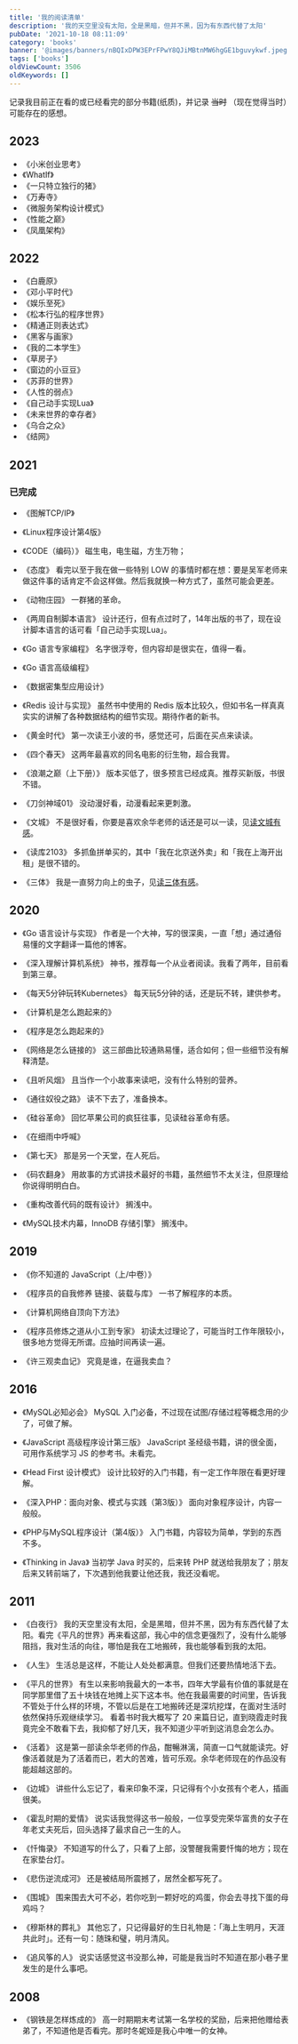 ```yaml
---
title: '我的阅读清单'
description: '我的天空里没有太阳，全是黑暗，但并不黑，因为有东西代替了太阳'
pubDate: '2021-10-18 08:11:09'
category: 'books'
banner: '@images/banners/nBQIxDPW3EPrFPwY8QJiMBtnMW6hgGE1bguvykwf.jpeg'
tags: ['books']
oldViewCount: 3506
oldKeywords: []
---
```


记录我目前正在看的或已经看完的部分书籍(纸质)，并记录 ~~当时~~ （现在觉得当时）可能存在的感想。

## 2023

- 《小米创业思考》
- 《WhatIf》
- 《一只特立独行的猪》
- 《万寿寺》
- 《微服务架构设计模式》
- 《性能之巅》
- 《凤凰架构》

## 2022

- 《白鹿原》
- 《邓小平时代》
- 《娱乐至死》
- 《松本行弘的程序世界》
- 《精通正则表达式》
- 《黑客与画家》
- 《我的二本学生》
- 《草房子》
- 《窗边的小豆豆》
- 《苏菲的世界》
- 《人性的弱点》
- 《自己动手实现Lua》
- 《未来世界的幸存者》
- 《乌合之众》
- 《结网》

## 2021

### 已完成

- 《图解TCP/IP》
- 《Linux程序设计第4版》
- 《CODE（编码）》
  磁生电，电生磁，方生万物；

- 《态度》
  看完以至于我在做一些特别 LOW 的事情时都在想：要是吴军老师来做这件事的话肯定不会这样做。然后我就换一种方式了，虽然可能会更差。

- 《动物庄园》
  一群猪的革命。

- 《两周自制脚本语言》
  设计还行，但有点过时了，14年出版的书了，现在设计脚本语言的话可看「自己动手实现Lua」。

- 《Go 语言专家编程》
  名字很浮夸，但内容却是很实在，值得一看。

- 《Go 语言高级编程》
- 《数据密集型应用设计》
- 《Redis 设计与实现》
  虽然书中使用的 Redis 版本比较久，但如书名一样真真实实的讲解了各种数据结构的细节实现。期待作者的新书。

- 《黄金时代》
  第一次读王小波的书，感觉还可，后面在买点来读读。

- 《四个春天》
  这两年最喜欢的同名电影的衍生物，超合我胃。

- 《浪潮之巅（上下册）》
  版本买低了，很多预言已经成真。推荐买新版，书很不错。

- 《刀剑神域01》
  没动漫好看，动漫看起来更刺激。

- 《文城》
  不是很好看，你要是喜欢余华老师的话还是可以一读，见[读文城有感](https://godruoyi.com/posts/wencheng)。

- 《读库2103》
  多抓鱼拼单买的，其中「我在北京送外卖」和「我在上海开出租」是很不错的。

- 《三体》
  我是一直努力向上的虫子，见[读三体有感](https://godruoyi.com/posts/three-body)。

## 2020

- 《Go 语言设计与实现》
  作者是一个大神，写的很深奥，一直「想」通过通俗易懂的文字翻译一篇他的博客。

- 《深入理解计算机系统》
  神书，推荐每一个从业者阅读。我看了两年，目前看到第三章。

- 《每天5分钟玩转Kubernetes》
  每天玩5分钟的话，还是玩不转，建供参考。

- 《计算机是怎么跑起来的》
- 《程序是怎么跑起来的》
- 《网络是怎么链接的》
  这三部曲比较通熟易懂，适合如何；但一些细节没有解释清楚。

- 《且听风烟》
  且当作一个小故事来读吧，没有什么特别的营养。

- 《通往奴役之路》
  读不下去了，准备换本。

- 《硅谷革命》
  回忆苹果公司的疯狂往事，见读硅谷革命有感。

- 《在细雨中呼喊》
- 《第七天》
  那是另一个天堂，在人死后。

- 《码农翻身》
  用故事的方式讲技术最好的书籍，虽然细节不太关注，但原理给你说得明明白白。

- 《重构改善代码的既有设计》
  搁浅中。

- 《MySQL技术内幕，InnoDB 存储引擎》
  搁浅中。

## 2019

- 《你不知道的 JavaScript（上/中卷）》
- 《程序员的自我修养 链接、装载与库》
  一书了解程序的本质。

- 《计算机网络自顶向下方法》
- 《程序员修炼之道从小工到专家》
  初读太过理论了，可能当时工作年限较小，很多地方觉得无所谓。应抽时间再读一遍。

- 《许三观卖血记》
  究竟是谁，在逼我卖血？

## 2016

- 《MySQL必知必会》
  MySQL 入门必备，不过现在试图/存储过程等概念用的少了，可做了解。

- 《JavaScript 高级程序设计第三版》
  JavaScript 圣经级书籍，讲的很全面，可用作系统学习 JS 的参考书。未看完。

- 《Head First 设计模式》
  设计比较好的入门书籍，有一定工作年限在看更好理解。

- 《深入PHP：面向对象、模式与实践（第3版）》
  面向对象程序设计，内容一般般。

- 《PHP与MySQL程序设计（第4版）》
  入门书籍，内容较为简单，学到的东西不多。

- 《Thinking in Java》
  当初学 Java 时买的，后来转 PHP 就送给我朋友了；朋友后来又转前端了，下次遇到他我要让他还我，我还没看呢。

## 2011

- 《白夜行》
  我的天空里没有太阳，全是黑暗，但并不黑，因为有东西代替了太阳。看完《平凡的世界》再来看这部，我心中的信念更强烈了，没有什么能够阻挡，我对生活的向往，哪怕是我在工地搬砖，我也能够看到我的太阳。

- 《人生》
  生活总是这样，不能让人处处都满意。但我们还要热情地活下去。

- 《平凡的世界》
  有生以来影响我最大的一本书，四年大学最有价值的事就是在同学那里借了五十块钱在地摊上买下这本书。他在我最需要的时间里，告诉我不管处于什么样的环境，不管以后是在工地搬砖还是深坑挖煤，在面对生活时依然保持乐观继续学习。
  看着书时我大概写了 20 来篇日记，直到晓霞走时我竟完全不敢看下去，我抑郁了好几天，我不知道少平听到这消息会怎么办。

- 《活着》
  这是第一部读余华老师的作品，酣暢淋漓，简直一口气就能读完。好像活着就是为了活着而已，若大的苦难，皆可乐观。余华老师现在的作品没有能超越这部的。

- 《边城》
  讲些什么忘记了，看来印象不深，只记得有个小女孩有个老人，插画很美。

- 《霍乱时期的爱情》
  说实话我觉得这书一般般，一位享受完荣华富贵的女子在年老丈夫死后，回头选择了最求自己一生的人。

- 《忏悔录》
  不知道写的什么了，只看了上部，没警醒我需要忏悔的地方；现在在家垫台灯。

- 《悲伤逆流成河》
  还是被结局所震撼了，居然全都写死了。

- 《围城》
  围来围去大可不必，若你吃到一颗好吃的鸡蛋，你会去寻找下蛋的母鸡吗？

- 《穆斯林的葬礼》
  其他忘了，只记得最好的生日礼物是：「海上生明月，天涯共此时」。还有一句：随珠和璧，明月清风。

- 《追风筝的人》
  说实话感觉这书没那么神，可能是我当时不知道在那小巷子里发生的是什么事吧。

## 2008

- 《钢铁是怎样炼成的》
  高一时期期末考试第一名学校的奖励，后来把他赠给表弟了，不知道他是否看完。那时冬妮娅是我心中唯一的女神。
